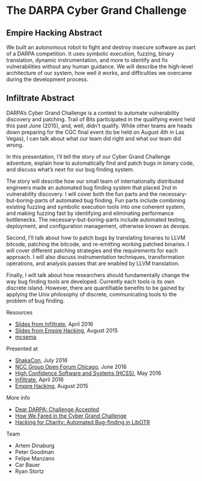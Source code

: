 # The DARPA Cyber Grand Challenge

## Empire Hacking Abstract

We built an autonomous robot to fight and destroy insecure software as part of a DARPA competition. It uses symbolic execution, fuzzing, binary translation, dynamic instrumentation, and more to identify and fix vulnerabilities without any human guidance. We will describe the high-level architecture of our system, how well it works, and difficulties we overcame during the development process.

## Infiltrate Abstract

DARPA’s Cyber Grand Challenge is a contest to automate vulnerability discovery and patching. Trail of Bits participated in the qualifying event held this past June (2015), and, well, didn’t qualify. While other teams are heads down preparing for the CGC final event (to be held on August 4th in Las Vegas), I can talk about what our team did right and what our team did wrong.

In this presentation, I’ll tell the story of our Cyber Grand Challenge adventure, explain how to automatically find and patch bugs in binary code, and discuss what’s next for our bug finding system.

The story will describe how our small team of internationally distributed engineers made an automated bug finding system that placed 2nd in vulnerability discovery. I will cover both the fun parts and the necessary-but-boring-parts of automated bug finding. Fun parts include combining existing fuzzing and symbolic execution tools into one coherent system, and making fuzzing fast by identifying and eliminating performance bottlenecks. The necessary-but-boring-parts include automated testing, deployment, and configuration management, otherwise known as devops.

Second, I’ll talk about how to patch bugs by translating binaries to LLVM bitcode, patching the bitcode, and re-emitting working patched binaries. I will cover different patching strategies and the requirements for each approach. I will also discuss instrumentation techniques, transformation operations, and analysis passes that are enabled by LLVM translation.

Finally, I will talk about how researchers should fundamentally change the way bug finding tools are developed. Currently each tools is its own discrete island. However, there are quantifiable benefits to be gained by applying the Unix philosophy of discrete, communicating tools to the problem of bug finding.

Resources
* [Slides from Infiltrate](/Cyber%20Grand%20Challenge/Dinaburg_INFILTRATE_2016.pdf), April 2016
* [Slides from Empire Hacking](/Cyber%20Grand%20Challenge/cgcempirehacking_wide.pdf), August 2015
* [mcsema](https://github.com/trailofbits/mcsema)

Presented at
* [ShakaCon](https://www.shakacon.org/making-a-scalable-automated-hacking-system-by-artem-dinaburg/), July 2016
* [NCC Group Open Forum Chicago](http://www.meetup.com/NCCGroupChicago/events/229972651/), June 2016
* [High Confidence Software and Systems (HCSS)](http://cps-vo.org/node/25057), May 2016
* [Infiltrate](http://infiltratecon.com/archives.html), April 2016
* [Empire Hacking](http://www.meetup.com/Empire-Hacking/events/223128682/), August 2015

More info
* [Dear DARPA: Challenge Accepted](http://blog.trailofbits.com/2014/06/03/dear-darpa-challenge-accepted/)
* [How We Fared in the Cyber Grand Challenge](https://blog.trailofbits.com/2015/07/15/how-we-fared-in-the-cyber-grand-challenge/)
* [Hacking for Charity: Automated Bug-finding in LibOTR](http://blog.trailofbits.com/2016/01/13/hacking-for-charity-automated-bug-finding-in-libotr/)

Team
* Artem Dinaburg
* Peter Goodman
* Felipe Manzano
* Car Bauer
* Ryan Stortz